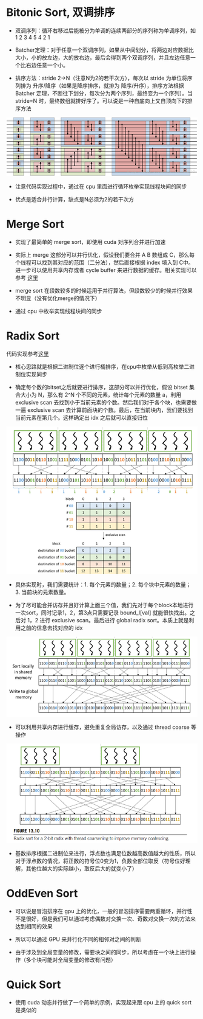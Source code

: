 # Bitonic Sort, 双调排序

* 双调序列：循环右移过后能被分为单调的连续两部分的序列称为单调序列，如 1 2 3 4 5 4 2 1

* Batcher定理：对于任意一个双调序列，如果从中间划分，将两边对应数据比大小，小的放左边，大的放右边，最后会得到两个双调序列，并且左边任意一个比右边任意一个小。

* 排序方法：stride 2->N（注意N为2的若干次方），每次以 stride 为单位将序列排为 升序/降序（如果是降序排序，就排为 降序/升序），排序方法根据 Batcher 定理，不断往下划分，每次分为两个序列，最终变为一个序列）。当 stride=N 时，最终数组就排好序了。可以说是一种自底向上又自顶向下的排序方法

![](./imgs/bitonic_sort.png)

* 注意代码实现过程中，通过在 cpu 里面进行循环枚举实现线程块间的同步

* 优点是适合并行计算，缺点是N必须为2的若干次方

# Merge Sort

* 实现了最简单的 merge sort，即使用 cuda 对序列合并进行加速

* 实际上 merge 这部分可以并行优化，假设我们要合并 A B 数组成 C，那么每个线程可以找到其对应的范围（二分法），然后直接根据 index 填入到 C中。进一步可以使用共享内存或者 cycle buffer 来进行数据的缓存。相关实现可以参考 [这里](https://github.com/heyuhhh/Programming-Massively-Parallel-Processors-4th/blob/master/Ch12%20-%20Merge/merge_kernel.cu)

* merge sort 在段数较多的时候适用于并行算法，但段数较少的时候并行效果不明显（没有优化merge的情况下）

* 通过 cpu 中枚举实现线程块间的同步

# Radix Sort

代码实现参考[这里](https://github.com/heyuhhh/Programming-Massively-Parallel-Processors-4th/blob/master/Ch13%20-%20Sorting/sort.cu)

* 核心思路就是根据二进制位逐个进行桶排序，在cpu中枚举从低到高枚举二进制位实现同步

* 确定每个数的bitset之后就要进行排序，这部分可以并行优化，假设 bitset 集合大小为 N，那么有 2^N 个不同的元素，统计每个元素的数量 a，利用 exclusive scan 去找到小于当前元素的个数。然后我们对于各个块，也需要做一遍 exclusive scan 去计算前面块的个数。最后，在当前块内，我们要找到当前元素在第几个。这样确定出 idx 之后就可以直接归位

![](./imgs/radix_sort_1.png)

* 具体实现时，我们需要统计：1. 每个元素的数量；2. 每个块中元素的数量； 3. 当前块的元素数量。

* 为了尽可能合并访存并且好计算上面三个值，我们先对于每个block本地进行一次sort，同时记录1，2，第3点只需要记录 bound_l[val] 就能很快找出。之后对 1，2 进行 exclusive scan。最后进行 global radix sort。本质上就是利用之前的信息去找对应的 idx

![](./imgs/radix_sort_2.png)

* 可以利用共享内存进行缓存，避免重复全局访存，以及通过 thread coarse 等操作

![](./imgs/radix_sort_3.png)

* 基数排序根据二进制位来进行，浮点数也满足位数越高数值越大的性质，所以对于浮点数的情况，将正数的符号位0变为1，负数全部位取反（符号位好理解，其他位越大的实际越小，取反后大的就变小了）


# OddEven Sort

* 可以说是冒泡排序在 gpu 上的优化，一般的冒泡排序需要两重循环，并行性不是很好，但是我们可以通过考虑偶数对交换一次、奇数对交换一次的方法来达到相同的效果

* 所以可以通过 GPU 来并行化不同的相邻对之间的判断

* 由于涉及到全局变量的修改，需要块之间的同步，所以考虑在一个块上进行操作（多个块可能对全局变量的修改有问题）

# Quick Sort

* 使用 cuda 动态并行做了一个简单的示例，实现起来跟 cpu 上的 quick sort 是类似的